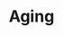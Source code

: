 ---
annotations:
- id: PW:0000143
  parent: regulatory pathway
  type: Pathway Ontology
  value: insulin signaling pathway
- id: PW:0000651
  parent: regulatory pathway
  type: Pathway Ontology
  value: aging pathway
authors:
- Kyook
- MaintBot
- Aks20588
- Mkutmon
- Cgrove
- Ariutta
description: Aging in C. elegans involves measurable declines in morphology, reproduction,
  and behavior.  Understanding the cellular and molecular processes leading to senescence
  in this nematode began in the early 1980s with the targeted identification of mutants
  that extended life span (an AGE phenotype). These studies identified at least two
  key regulators of life span, DAF-2, an insulin/IGF receptor ortholog, and DAF-16,
  a Forkhead-related transcription factor. Since then many more genes and pathways
  involved in senescence have been identified. Almost all of these genes play important
  roles in cellular and organismal-level processes other than aging, such as dauer
  formation, stress response, feeding, and chemosensation.
last-edited: 2019-09-17
organisms:
- Caenorhabditis elegans
redirect_from:
- /index.php/Pathway:WP2313
- /instance/WP2313
- /instance/WP2313_rr107082
revision: r107082
schema-jsonld:
- '@context': https://schema.org/
  '@id': https://wikipathways.github.io/pathways/WP2313.html
  '@type': Dataset
  creator:
    '@type': Organization
    name: WikiPathways
  description: Aging in C. elegans involves measurable declines in morphology, reproduction,
    and behavior.  Understanding the cellular and molecular processes leading to senescence
    in this nematode began in the early 1980s with the targeted identification of
    mutants that extended life span (an AGE phenotype). These studies identified at
    least two key regulators of life span, DAF-2, an insulin/IGF receptor ortholog,
    and DAF-16, a Forkhead-related transcription factor. Since then many more genes
    and pathways involved in senescence have been identified. Almost all of these
    genes play important roles in cellular and organismal-level processes other than
    aging, such as dauer formation, stress response, feeding, and chemosensation.
  keywords:
  - 14-3-3
  - AGE-1/PI3K
  - AKT-1/Akt/PKB
  - AKT-2/Akt/PKB
  - DAF-16/FOXO
  - DAF-18/PTEN
  - DAF-2/InR
  - JKK-1
  - JNK-1
  - PDK-1/PKD1
  - PIP2
  - PIP3
  - PRMT-1
  - RLE-1
  - SGK-1
  - SMK-1
  - daf-15
  license: CC0
  name: Aging
seo: CreativeWork
title: Aging
wpid: WP2313
---